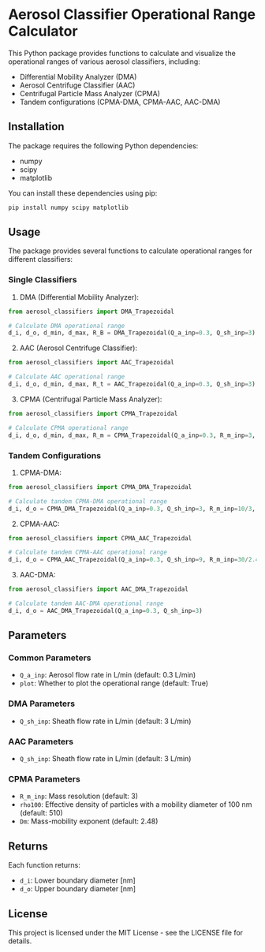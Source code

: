 # Aerosol Classifier Operational Range Calculator

This Python package provides functions to calculate and visualize the operational ranges of various aerosol classifiers, including:

- Differential Mobility Analyzer (DMA)
- Aerosol Centrifuge Classifier (AAC)
- Centrifugal Particle Mass Analyzer (CPMA)
- Tandem configurations (CPMA-DMA, CPMA-AAC, AAC-DMA)

## Installation

The package requires the following Python dependencies:
- numpy
- scipy
- matplotlib

You can install these dependencies using pip:

```bash
pip install numpy scipy matplotlib
```

## Usage

The package provides several functions to calculate operational ranges for different classifiers:

### Single Classifiers

1. DMA (Differential Mobility Analyzer):
```python
from aerosol_classifiers import DMA_Trapezoidal

# Calculate DMA operational range
d_i, d_o, d_min, d_max, R_B = DMA_Trapezoidal(Q_a_inp=0.3, Q_sh_inp=3)
```

2. AAC (Aerosol Centrifuge Classifier):
```python
from aerosol_classifiers import AAC_Trapezoidal

# Calculate AAC operational range
d_i, d_o, d_min, d_max, R_t = AAC_Trapezoidal(Q_a_inp=0.3, Q_sh_inp=3)
```

3. CPMA (Centrifugal Particle Mass Analyzer):
```python
from aerosol_classifiers import CPMA_Trapezoidal

# Calculate CPMA operational range
d_i, d_o, d_min, d_max, R_m = CPMA_Trapezoidal(Q_a_inp=0.3, R_m_inp=3, rho100=510, Dm=2.48)
```

### Tandem Configurations

1. CPMA-DMA:
```python
from aerosol_classifiers import CPMA_DMA_Trapezoidal

# Calculate tandem CPMA-DMA operational range
d_i, d_o = CPMA_DMA_Trapezoidal(Q_a_inp=0.3, Q_sh_inp=3, R_m_inp=10/3, rho100=1000, Dm=3)
```

2. CPMA-AAC:
```python
from aerosol_classifiers import CPMA_AAC_Trapezoidal

# Calculate tandem CPMA-AAC operational range
d_i, d_o = CPMA_AAC_Trapezoidal(Q_a_inp=0.3, Q_sh_inp=9, R_m_inp=30/2.48, rho100=1000, Dm=3)
```

3. AAC-DMA:
```python
from aerosol_classifiers import AAC_DMA_Trapezoidal

# Calculate tandem AAC-DMA operational range
d_i, d_o = AAC_DMA_Trapezoidal(Q_a_inp=0.3, Q_sh_inp=3)
```

## Parameters

### Common Parameters
- `Q_a_inp`: Aerosol flow rate in L/min (default: 0.3 L/min)
- `plot`: Whether to plot the operational range (default: True)

### DMA Parameters
- `Q_sh_inp`: Sheath flow rate in L/min (default: 3 L/min)

### AAC Parameters
- `Q_sh_inp`: Sheath flow rate in L/min (default: 3 L/min)

### CPMA Parameters
- `R_m_inp`: Mass resolution (default: 3)
- `rho100`: Effective density of particles with a mobility diameter of 100 nm (default: 510)
- `Dm`: Mass-mobility exponent (default: 2.48)

## Returns

Each function returns:
- `d_i`: Lower boundary diameter [nm]
- `d_o`: Upper boundary diameter [nm]

## License

This project is licensed under the MIT License - see the LICENSE file for details. 
